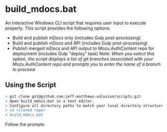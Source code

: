 # build_mdocs.bat
An interactive Windows CLI script that requires user input to execute properly. This script provides the following options:
  - Build and publish mDocs only (includes Gulp post-processing)
  - Build and publish mDocs and API (includes Gulp post-processing)
  - Publish merged mDocs and API output to Mozu.AuthContent repo for deployment (includes Gulp "deploy" task)
    Note: _When you select this option, the script displays a list of git branches associated with your Mozu.AuthContent repo and prompts you to enter the name of a branch to proceed._

## Using the Script

```sh
> git clone git@github.com:jeff-matthews-volusion/scripts.git
> Open build_mdocs.bat in a text editor.
> Configure all directory paths to match your local directory structure. I'm working on making this less painful.
> cd <cloned repo>
> build_mdocs.bat
```
Follow the prompts
